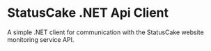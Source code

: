 # StatusCake .NET Api Client
A simple .NET client for communication with the StatusCake website monitoring service API.

